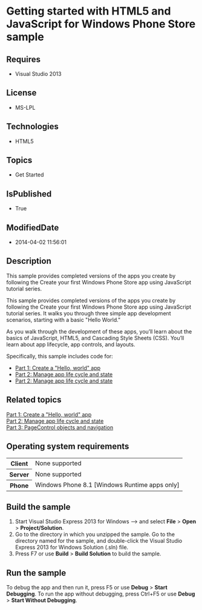 # Getting started with HTML5 and JavaScript for Windows Phone Store sample
## Requires
* Visual Studio 2013
## License
* MS-LPL
## Technologies
* HTML5
## Topics
* Get Started
## IsPublished
* True
## ModifiedDate
* 2014-04-02 11:56:01
## Description

<div id="mainSection">
<p>This sample provides completed versions of the apps you create by following the Create your first Windows Phone Store app using JavaScript tutorial series.
</p>
<p>This sample provides completed versions of the apps you create by following the Create your first Windows Phone Store app using JavaScript tutorial series. It walks you through three simple app development scenarios, starting with a basic &quot;Hello World.&quot;</p>
<p>As you walk through the development of these apps, you’ll learn about the basics of JavaScript, HTML5, and Cascading Style Sheets (CSS). You’ll learn about app lifecycle, app controls, and layouts.
</p>
<p>Specifically, this sample includes code for: </p>
<ul>
<li><a href="http://msdn.microsoft.com/library/windows/apps/dn629634">Part 1: Create a &quot;Hello, world&quot; app</a>
</li><li><a href="http://msdn.microsoft.com/library/windows/apps/dn629636">Part 2: Manage app life cycle and state</a>
</li><li><a href="http://msdn.microsoft.com/library/windows/apps/dn629636">Part 2: Manage app life cycle and state</a>
</li></ul>
<h2><a id="related_topics"></a>Related topics</h2>
<dl><dt><a href="http://msdn.microsoft.com/library/windows/apps/dn629634">Part 1: Create a &quot;Hello, world&quot; app</a>
</dt><dt><a href="http://msdn.microsoft.com/library/windows/apps/dn629636">Part 2: Manage app life cycle and state</a>
</dt><dt><a href="http://msdn.microsoft.com/library/windows/apps/dn629638">Part 3: PageControl objects and navigation</a>
</dt></dl>
<h2>Operating system requirements</h2>
<table>
<tbody>
<tr>
<th>Client</th>
<td><dt>None supported </dt></td>
</tr>
<tr>
<th>Server</th>
<td><dt>None supported </dt></td>
</tr>
<tr>
<th>Phone</th>
<td><dt>Windows Phone 8.1 [Windows Runtime apps only] </dt></td>
</tr>
</tbody>
</table>
<h2>Build the sample</h2>
<p></p>
<ol>
<li>Start Visual Studio Express&nbsp;2013 for Windows --&gt; and select <b>File</b> &gt;
<b>Open</b> &gt; <b>Project/Solution</b>. </li><li>Go to the directory in which you unzipped the sample. Go to the directory named for the sample, and double-click the Visual Studio Express&nbsp;2013 for Windows Solution (.sln) file.
</li><li>Press F7 or use <b>Build</b> &gt; <b>Build Solution</b> to build the sample. </li></ol>
<p></p>
<h2>Run the sample</h2>
<p>To debug the app and then run it, press F5 or use <b>Debug</b> &gt; <b>Start Debugging</b>. To run the app without debugging, press Ctrl&#43;F5 or use
<b>Debug</b> &gt; <b>Start Without Debugging</b>. </p>
</div>
